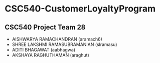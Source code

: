 # CSC540-CustomerLoyaltyProgram
## CSC540 Project Team 28
* AISHWARYA RAMACHANDRAN (aramach6)
* SHREE LAKSHMI RAMASUBRAMANIAN (slramasu)
* ADITI BHAGAWAT (aabhagwa)
* AKSHAYA RAGHUTHAMAN (araghut)

